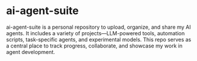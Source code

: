 # ai-agent-suite
ai-agent-suite is a personal repository to upload, organize, and share my AI agents. It includes a variety of projects—LLM-powered tools, automation scripts, task-specific agents, and experimental models. This repo serves as a central place to track progress, collaborate, and showcase my work in agent development.
